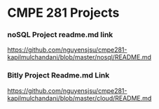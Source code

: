# CMPE 281 Projects

### noSQL Project readme.md link
https://github.com/nguyensjsu/cmpe281-kapilmulchandani/blob/master/nosql/README.md

### Bitly Project Readme.md Link
https://github.com/nguyensjsu/cmpe281-kapilmulchandani/blob/master/cloud/README.md
